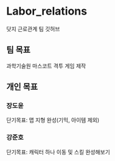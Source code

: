 # Labor_relations
닷지 근로관계 팀 깃허브

## 팀 목표
과학기술원 마스코트 격투 게임 제작

## 개인 목표
### 장도윤
단기목표: 맵 지형 완성(기믹, 아이템 제외)
### 강준호
단기목표: 캐릭터 하나 이동 및 스킬 완성해보기
